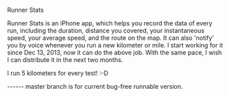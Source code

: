 Runner Stats

Runner Stats is an iPhone app, which helps you record the data of every run, including the duration, distance you covered, your instantaneous speed, your average speed, and the route on the map. It can also 'notify' you by voice whenever you run a new kilometer or mile. I start working for it since Dec 13, 2013, now it can do the above job. With the same pace, I wish I can distribute it in the next two months.


I run 5 kilometers for every test! :-D

------ master branch is for current bug-free runnable version.